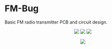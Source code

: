 # FM-Bug
Basic FM radio transmitter PCB and circuit design.

<p align="center">
<img src="https://github.com/alisya-k/FM-Bug/assets/56568411/01e3cd35-17d1-42dd-aa8a-3ee2c38225c1 width="300px" />
<img src="https://github.com/alisya-k/FM-Bug/assets/56568411/718bb735-3b7f-4a7e-94f4-44bab1398411 width="300px" />
<img src="https://github.com/alisya-k/FM-Bug/assets/56568411/485105b2-3de4-4a5c-b48f-ae610536124a width="300px" />
</p>

<p align="center">
  <img src="https://github.com/alisya-k/FM-Bug/assets/56568411/cfc3ad45-4ef9-4e20-8e7f-85a94adb9f32 width="300px" />
</p>

